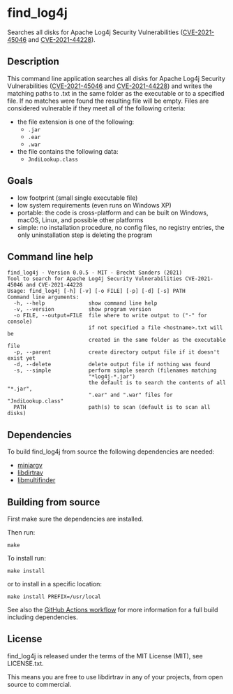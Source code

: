 find_log4j
==========
Searches all disks for Apache Log4j Security Vulnerabilities ([CVE-2021-45046](https://cve.mitre.org/cgi-bin/cvename.cgi?name=CVE-2021-45046) and [CVE-2021-44228](https://cve.mitre.org/cgi-bin/cvename.cgi?name=CVE-2021-44228)).

Description
-----------
This command line application searches all disks for Apache Log4j Security Vulnerabilities ([CVE-2021-45046](https://cve.mitre.org/cgi-bin/cvename.cgi?name=CVE-2021-45046) and [CVE-2021-44228](https://cve.mitre.org/cgi-bin/cvename.cgi?name=CVE-2021-44228)) and writes the matching paths to <hostname>.txt in the same folder as the executable or to a specified file.
If no matches were found the resulting file will be empty.
Files are considered vulnerable if they meet all of the following criteria:
- the file extension is one of the following:
    - `.jar`
    - `.ear`
    - `.war`
- the file contains the following data:
    - `JndiLookup.class`

Goals
-----
- low footprint (small single executable file)
- low system requirements (even runs on Windows XP)
- portable: the code is cross-platform and can be built on Windows, macOS, Linux, and possible other platforms
- simple: no installation procedure, no config files, no registry entries, the only uninstallation step is deleting the program

Command line help
-----------------
```
find_log4j - Version 0.0.5 - MIT - Brecht Sanders (2021)
Tool to search for Apache Log4j Security Vulnerabilities CVE-2021-45046 and CVE-2021-44228
Usage: find_log4j [-h] [-v] [-o FILE] [-p] [-d] [-s] PATH
Command line arguments:
  -h, --help              show command line help
  -v, --version           show program version
  -o FILE, --output=FILE  file where to write output to ("-" for console)
                          if not specified a file <hostname>.txt will be
                          created in the same folder as the executable file
  -p, --parent            create directory output file if it doesn't exist yet
  -d, --delete            delete output file if nothing was found
  -s, --simple            perform simple search (filenames matching
                          "*log4j-*.jar")
                          the default is to search the contents of all "*.jar",
                          ".ear" and ".war" files for "JndiLookup.class"
  PATH                    path(s) to scan (default is to scan all disks)
```

Dependencies
------------
To build find_log4j from source the following dependencies are needed:
 - [miniargv](https://github.com/brechtsanders/miniargv)
 - [libdirtrav](https://github.com/brechtsanders/libdirtrav)
 - [libmultifinder](https://github.com/brechtsanders/libmultifinder)

Building from source
--------------------
First make sure the dependencies are installed.

Then run:
```
make
```

To install run:
```
make install
```
or to install in a specific location:
```
make install PREFIX=/usr/local
```

See also the [GitHub Actions workflow](.github/workflows/find_log4j.yml) for more information for a full build including dependencies.

License
-------
find_log4j is released under the terms of the MIT License (MIT), see LICENSE.txt.

This means you are free to use libdirtrav in any of your projects, from open source to commercial.
